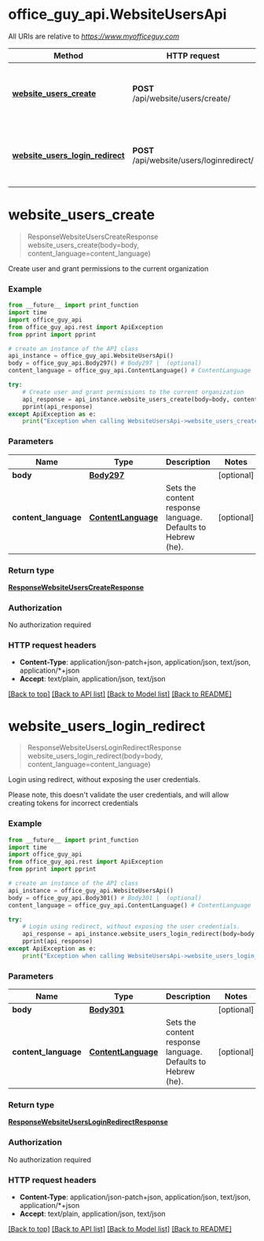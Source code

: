 # office_guy_api.WebsiteUsersApi

All URIs are relative to *https://www.myofficeguy.com*

Method | HTTP request | Description
------------- | ------------- | -------------
[**website_users_create**](WebsiteUsersApi.md#website_users_create) | **POST** /api/website/users/create/ | Create user and grant permissions to the current organization
[**website_users_login_redirect**](WebsiteUsersApi.md#website_users_login_redirect) | **POST** /api/website/users/loginredirect/ | Login using redirect, without exposing the user credentials.

# **website_users_create**
> ResponseWebsiteUsersCreateResponse website_users_create(body=body, content_language=content_language)

Create user and grant permissions to the current organization

### Example
```python
from __future__ import print_function
import time
import office_guy_api
from office_guy_api.rest import ApiException
from pprint import pprint

# create an instance of the API class
api_instance = office_guy_api.WebsiteUsersApi()
body = office_guy_api.Body297() # Body297 |  (optional)
content_language = office_guy_api.ContentLanguage() # ContentLanguage | Sets the content response language. Defaults to Hebrew (he). (optional)

try:
    # Create user and grant permissions to the current organization
    api_response = api_instance.website_users_create(body=body, content_language=content_language)
    pprint(api_response)
except ApiException as e:
    print("Exception when calling WebsiteUsersApi->website_users_create: %s\n" % e)
```

### Parameters

Name | Type | Description  | Notes
------------- | ------------- | ------------- | -------------
 **body** | [**Body297**](Body297.md)|  | [optional] 
 **content_language** | [**ContentLanguage**](.md)| Sets the content response language. Defaults to Hebrew (he). | [optional] 

### Return type

[**ResponseWebsiteUsersCreateResponse**](ResponseWebsiteUsersCreateResponse.md)

### Authorization

No authorization required

### HTTP request headers

 - **Content-Type**: application/json-patch+json, application/json, text/json, application/*+json
 - **Accept**: text/plain, application/json, text/json

[[Back to top]](#) [[Back to API list]](../README.md#documentation-for-api-endpoints) [[Back to Model list]](../README.md#documentation-for-models) [[Back to README]](../README.md)

# **website_users_login_redirect**
> ResponseWebsiteUsersLoginRedirectResponse website_users_login_redirect(body=body, content_language=content_language)

Login using redirect, without exposing the user credentials.

Please note, this doesn't validate the user credentials, and will allow creating tokens for incorrect credentials

### Example
```python
from __future__ import print_function
import time
import office_guy_api
from office_guy_api.rest import ApiException
from pprint import pprint

# create an instance of the API class
api_instance = office_guy_api.WebsiteUsersApi()
body = office_guy_api.Body301() # Body301 |  (optional)
content_language = office_guy_api.ContentLanguage() # ContentLanguage | Sets the content response language. Defaults to Hebrew (he). (optional)

try:
    # Login using redirect, without exposing the user credentials.
    api_response = api_instance.website_users_login_redirect(body=body, content_language=content_language)
    pprint(api_response)
except ApiException as e:
    print("Exception when calling WebsiteUsersApi->website_users_login_redirect: %s\n" % e)
```

### Parameters

Name | Type | Description  | Notes
------------- | ------------- | ------------- | -------------
 **body** | [**Body301**](Body301.md)|  | [optional] 
 **content_language** | [**ContentLanguage**](.md)| Sets the content response language. Defaults to Hebrew (he). | [optional] 

### Return type

[**ResponseWebsiteUsersLoginRedirectResponse**](ResponseWebsiteUsersLoginRedirectResponse.md)

### Authorization

No authorization required

### HTTP request headers

 - **Content-Type**: application/json-patch+json, application/json, text/json, application/*+json
 - **Accept**: text/plain, application/json, text/json

[[Back to top]](#) [[Back to API list]](../README.md#documentation-for-api-endpoints) [[Back to Model list]](../README.md#documentation-for-models) [[Back to README]](../README.md)

